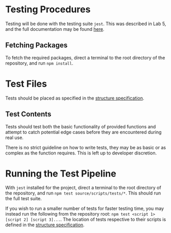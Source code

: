 # Testing Procedures
Testing will be done with the testing suite `jest`. This was described in Lab 5, and the full documentation may be found [here](https://jestjs.io/docs/getting-started).

## Fetching Packages
To fetch the required packages, direct a terminal to the root directory of the repository, and run `npm install`.



# Test Files
Tests should be placed as specified in the [structure specification](/doc/STRUCTURE.md).

## Test Contents
Tests should test both the basic functionality of provided functions and attempt to catch potential edge cases before they are encountered during real use.

There is no strict guideline on how to write tests, they may be as basic or as complex as the function requires. This is left up to developer discretion.


# Running the Test Pipeline
With `jest` installed for the project, direct a terminal to the root directory of the repository, and run `npm test source/scripts/tests/*`. This should run the full test suite.

If you wish to run a smaller number of tests for faster testing time, you may instead run the following from the repository root: `npm test <script 1> [script 2] [script 3]...`. The location of tests respective to their scripts is defined in the [structure specification](/doc/STRUCTURE.md).